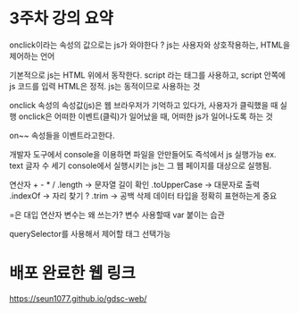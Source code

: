 # 3주차 강의 요약

onclick이라는 속성의 값으로는 js가 와야한다 ?
js는 사용자와 상호작용하는, HTML을 제어하는 언어

기본적으로 js는 HTML 위에서 동작한다.
script 라는 태그를 사용하고, script 안쪽에 js 코드를 입력
HTML은 정적. js는 동적이므로 사용하는 것

onclick 속성의 속성값(js)은 웹 브라우저가 기억하고 있다가, 사용자가 클릭했을 때 실행
onclick은 어떠한 이벤트(클릭)가 일어났을 때, 어떠한 js가 일어나도록 하는 것

on~~ 속성들을 이벤트라고한다.

개발자 도구에서 console을 이용하면 파일을 안만들어도 즉석에서 js 실행가능
ex. text 글자 수 세기
console에서 실행시키는 js는 그 웹 페이지를 대상으로 실행됨.

연산자 + - * /
.length -> 문자열 길이 확인
.toUpperCase -> 대문자로 출력
.indexOf -> 자리 찾기 ?
.trim -> 공백 삭제
데이터 타입을 정확히 표현하는게 중요

=은 대입 연산자
변수는 왜 쓰는가?
변수 사용할때 var 붙이는 습관

querySelector를 사용해서 제어할 태그 선택가능

# 배포 완료한 웹 링크

https://seun1077.github.io/gdsc-web/